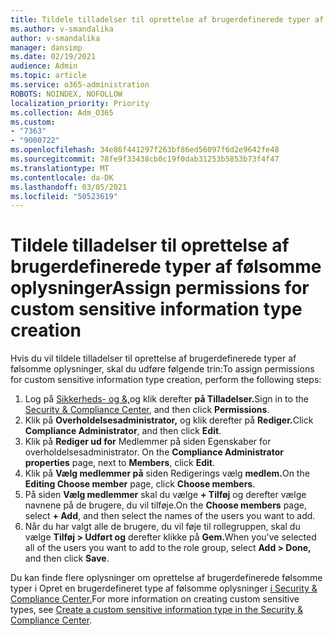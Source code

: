 ```yaml
---
title: Tildele tilladelser til oprettelse af brugerdefinerede typer af følsomme oplysninger
ms.author: v-smandalika
author: v-smandalika
manager: dansimp
ms.date: 02/19/2021
audience: Admin
ms.topic: article
ms.service: o365-administration
ROBOTS: NOINDEX, NOFOLLOW
localization_priority: Priority
ms.collection: Adm_O365
ms.custom:
- "7363"
- "9000722"
ms.openlocfilehash: 34e86f441297f263bf86ed56097f6d2e9642fe48
ms.sourcegitcommit: 78fe9f33438cb0c19f0dab31253b5853b73f4f47
ms.translationtype: MT
ms.contentlocale: da-DK
ms.lasthandoff: 03/05/2021
ms.locfileid: "50523619"
---
```

# <a name="assign-permissions-for-custom-sensitive-information-type-creation"></a><span data-ttu-id="1d9b0-102">Tildele tilladelser til oprettelse af brugerdefinerede typer af følsomme oplysninger</span><span class="sxs-lookup"><span data-stu-id="1d9b0-102">Assign permissions for custom sensitive information type creation</span></span>

<span data-ttu-id="1d9b0-103">Hvis du vil tildele tilladelser til oprettelse af brugerdefinerede typer af følsomme oplysninger, skal du udføre følgende trin:</span><span class="sxs-lookup"><span data-stu-id="1d9b0-103">To assign permissions for custom sensitive information type creation, perform the following steps:</span></span>

1. <span data-ttu-id="1d9b0-104">Log på [Sikkerheds- og &,](https://sip.protection.office.com/)og klik derefter **på Tilladelser.**</span><span class="sxs-lookup"><span data-stu-id="1d9b0-104">Sign in to the [Security & Compliance Center](https://sip.protection.office.com/), and then click **Permissions**.</span></span>
2. <span data-ttu-id="1d9b0-105">Klik på **Overholdelsesadministrator,** og klik derefter på **Rediger.**</span><span class="sxs-lookup"><span data-stu-id="1d9b0-105">Click **Compliance Administrator**, and then click **Edit**.</span></span>
3. <span data-ttu-id="1d9b0-106">Klik på **Rediger ud for** Medlemmer på siden Egenskaber for overholdelsesadministrator.  </span><span class="sxs-lookup"><span data-stu-id="1d9b0-106">On the **Compliance Administrator properties** page, next to **Members**, click **Edit**.</span></span>
4. <span data-ttu-id="1d9b0-107">Klik på **Vælg medlemmer på** siden Redigerings vælg **medlem.**</span><span class="sxs-lookup"><span data-stu-id="1d9b0-107">On the **Editing Choose member** page, click **Choose members**.</span></span>
5. <span data-ttu-id="1d9b0-108">På siden **Vælg medlemmer** skal du vælge **+ Tilføj** og derefter vælge navnene på de brugere, du vil tilføje.</span><span class="sxs-lookup"><span data-stu-id="1d9b0-108">On the **Choose members** page, select **+ Add**, and then select the names of the users you want to add.</span></span>
6. <span data-ttu-id="1d9b0-109">Når du har valgt alle de brugere, du vil føje til rollegruppen, skal du vælge **Tilføj > Udført og** derefter klikke på **Gem.**</span><span class="sxs-lookup"><span data-stu-id="1d9b0-109">When you've selected all of the users you want to add to the role group, select **Add > Done,** and then click **Save**.</span></span>

<span data-ttu-id="1d9b0-110">Du kan finde flere oplysninger om oprettelse af brugerdefinerede følsomme typer i Opret en brugerdefineret type af følsomme oplysninger [i Security & Compliance Center.](https://docs.microsoft.com/microsoft-365/compliance/create-a-custom-sensitive-information-type)</span><span class="sxs-lookup"><span data-stu-id="1d9b0-110">For more information on creating custom sensitive types, see [Create a custom sensitive information type in the Security & Compliance Center](https://docs.microsoft.com/microsoft-365/compliance/create-a-custom-sensitive-information-type).</span></span>